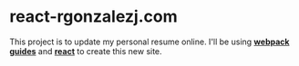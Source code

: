 # react-rgonzalezj.com
This project is to update my personal resume online. I'll be using **[webpack guides][webpack-web]** and **[react][react-web]** to
create this new site.

[comment]: <> (This are links for above code.)
[react-web]: https://reactjs.org/
[webpack-web]: https://webpack.js.org/guides/getting-started/
